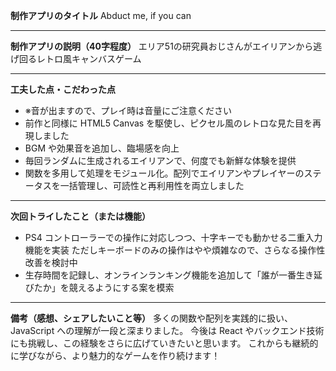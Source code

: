 **制作アプリのタイトル**
Abduct me, if you can

---

**制作アプリの説明（40字程度）**
エリア51の研究員おじさんがエイリアンから逃げ回るレトロ風キャンバスゲーム

---

**工夫した点・こだわった点**

* ※音が出ますので、プレイ時は音量にご注意ください
* 前作と同様に HTML5 Canvas を駆使し、ピクセル風のレトロな見た目を再現しました
* BGM や効果音を追加し、臨場感を向上
* 毎回ランダムに生成されるエイリアンで、何度でも新鮮な体験を提供
* 関数を多用して処理をモジュール化。配列でエイリアンやプレイヤーのステータスを一括管理し、可読性と再利用性を両立しました

---

**次回トライしたこと（または機能）**

* PS4 コントローラーでの操作に対応しつつ、十字キーでも動かせる二重入力機能を実装
  ただしキーボードのみの操作はやや煩雑なので、さらなる操作性改善を検討中
* 生存時間を記録し、オンラインランキング機能を追加して「誰が一番生き延びたか」を競えるようにする案を模索

---

**備考（感想、シェアしたいこと等）**
多くの関数や配列を実践的に扱い、JavaScript への理解が一段と深まりました。
今後は React やバックエンド技術にも挑戦し、この経験をさらに広げていきたいと思います。
これからも継続的に学びながら、より魅力的なゲームを作り続けます！
